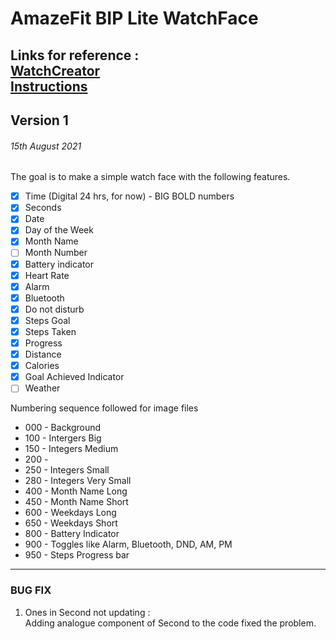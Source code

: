 # AmazeFit BIP Lite WatchFace
Links for reference :  
[WatchCreator](https://amazfitwatchfaces.com/editor/watchfaceEditor/?bip)  
[Instructions](https://amazfitwatchfaces.com/blog/creating-watchfaces-bin)  
---
## Version 1
###### 15th August 2021

The goal is to make a simple watch face with the following features.

- [x] Time (Digital 24 hrs, for now) - BIG BOLD numbers
- [x] Seconds
- [x] Date
- [x] Day of the Week
- [x] Month Name
- [ ] Month Number
- [x] Battery indicator
- [x] Heart Rate
- [x] Alarm
- [x] Bluetooth
- [x] Do not disturb
- [x] Steps Goal
- [x] Steps Taken
- [x] Progress
- [x] Distance
- [x] Calories
- [x] Goal Achieved Indicator
- [ ] Weather

Numbering sequence followed for image files
* 000 - Background
* 100 - Intergers Big
* 150 - Integers Medium
* 200 - 
* 250 - Integers Small
* 280 - Integers Very Small
* 400 - Month Name Long
* 450 - Month Name Short
* 600 - Weekdays Long
* 650 - Weekdays Short
* 800 - Battery Indicator
* 900 - Toggles like Alarm, Bluetooth, DND, AM, PM
* 950 - Steps Progress bar

---
### BUG FIX
1. Ones in Second not updating :  
Adding analogue component of Second to the code fixed the problem.
